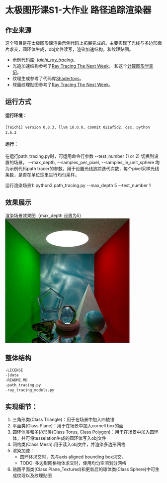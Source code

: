 # 太极图形课S1-大作业 路径追踪渲染器

## 作业来源
这个项目是在太极图形课渲染示例代码上拓展完成的。主要实现了光线与多边形面片求交，圆环体生成，obj文件读写，渲染加速结构，和纹理贴图。

- 示例代码库: [*taichi_ray_tracing*](https://github.com/taichiCourse01/taichi_ray_tracing)。
- 光追加速结构参考了[Ray Tracing The Next Week](https://raytracing.github.io/)，
  和这个[计算图形学笔记](https://zhuanlan.zhihu.com/p/144403802)。
- 纹理生成参考了代码库[Shadertoys](https://github.com/taichiCourse01/--Shadertoys)。
- 球面纹理贴图参考了[Ray Tracing The Next Week](https://raytracing.github.io/)。

## 运行方式

#### 运行环境：
`[Taichi] version 0.8.3, llvm 10.0.0, commit 021af5d2, osx, python 3.6.3`

#### 运行：
在运行path_tracing.py时，可运用命令行参数 --test_number (1 or 2) 切换到设置的场景。
--max_depth, --samples_per_pixel, --samples_in_unit_sphere 均为示例代码path tracer的参数。用于设置光线追踪迭代次数，每个pixel采样光线条数，是否在单位球里进行均匀采样。

运行渲染场景1: python3 path_tracing.py --max_depth 5 --test_number 1

## 效果展示
渲染场景效果图（max_depth 设置为5）
![scene1](./data/test_scene_1_add_texture.png)

## 整体结构

```
-LICENSE
-|data
-README.MD
-path_tracing.py
-ray_tracing_models.py
```

## 实现细节：
1. 三角形类(Class Triangle)：用于在场景中加入四棱锥
2. 平面类(Class Plane)：用于在场景中加入cornell box的面
3. 圆环体类和多边形类(Class Torus, Class Polygon)：用于在场景中加入圆环体，并可将tesselation生成的圆环体写入obj文件
4. 网格类(Class Mesh):用于读入obj文件，并渲染多边形网格
5. 渲染加速：
    - 圆环体求交时，先与axis aligned bounding box求交。
    - TODO: 多边形网格物体求交时，使用均匀空间划分网格
6. 贴图平面类(Class Plane_Textured)和更新后的球体类(Class Sphere)中可生成纹理以及纹理贴图
